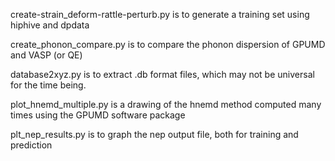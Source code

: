 create-strain_deform-rattle-perturb.py is to generate a training set using hiphive and dpdata

create_phonon_compare.py is to compare the phonon dispersion of GPUMD and VASP (or QE)

database2xyz.py is to extract .db format files, which may not be universal for the time being.

plot_hnemd_multiple.py is a drawing of the hnemd method computed many times using the GPUMD software package

plt_nep_results.py is to graph the nep output file, both for training and prediction

